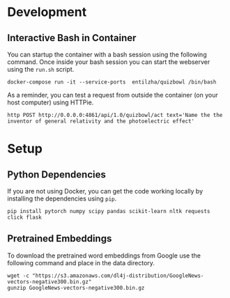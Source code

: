 

# Development

## Interactive Bash in Container

You can startup the container with a bash session using the following command.  Once inside your bash session you can start the webserver using the `run.sh` script.

    docker-compose run -it --service-ports  entilzha/quizbowl /bin/bash

As a reminder, you can test a request from outside the container (on your host computer) using HTTPie.

    http POST http://0.0.0.0:4861/api/1.0/quizbowl/act text='Name the the inventor of general relativity and the photoelectric effect'


# Setup

## Python Dependencies

If you are not using Docker, you can get the code working locally by installing the dependencies using `pip`.

    pip install pytorch numpy scipy pandas scikit-learn nltk requests click flask

## Pretrained Embeddings

To download the pretrained word embeddings from Google use the following command and place in the data directory.

    wget -c "https://s3.amazonaws.com/dl4j-distribution/GoogleNews-vectors-negative300.bin.gz"
    gunzip GoogleNews-vectors-negative300.bin.gz
